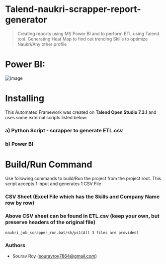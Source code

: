 # Talend-naukri-scrapper-report-generator
> Creating reports using MS Power BI and to perform ETL using Talend tool. Generating Heat Map to find out trending Skills to optimize Naukri/Any other profile

# Power BI:
![image](https://user-images.githubusercontent.com/85476817/120982739-a314c000-c796-11eb-82af-dffc348d2fd2.png)

# Installing
This Automated Framework was created on **Talend Open Studio 7.3.1** and uses some external scripts listed below:

### a) Python Script - scrapper to generate ETL.csv
### b) Power BI

# Build/Run Command
Use following commands to build/Run the project from the project root. 
This script accepts 1 input and generates 1 CSV File
### CSV Sheet (Excel File which has the Skills and Company Name row by row)
### Above CSV sheet can be found in ETL.csv (keep your own, but preserve headers of the original file)
````
naukri_job_scrapper_run.bat/sh/ps1(All 3 files are provided)
````

### Authors
* Sourav Roy (souravroy7864@gmail.com)
